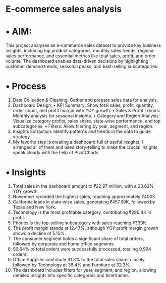# E-commerce sales analysis 

# •	AIM: 
This project analyzes an e-commerce sales dataset to provide key business insights, including top product categories, monthly sales trends, regional sales performance, and essential metrics like total sales, profit, and order volume. The dashboard enables data-driven decisions by highlighting customer demand trends, seasonal peaks, and best-selling subcategories.
# •	Process
1.	Data Collection & Cleaning: Gather and prepare sales data for analysis.
2.	Dashboard Design:
•	KPI Summary: Show total sales, profit, quantity, order count, and profit margin with YOY growth.
•	Sales & Profit Trends: Monthly analysis for seasonal insights.
•	Category and Region Analysis: Visualize category profits, sales share, state-wise performance, and top subcategories.
•	Filters: Allow filtering by year, segment, and region.
3.	Insights Extraction: Identify patterns and trends in the data to guide strategy.
4.	My favorite step is creating a dashboard full of useful insights. I arranged all of them and used story-telling to make the crucial insights speak clearly with the help of PivotCharts.


# •	Insights
1.	Total sales in the dashboard amount to ₹22.97 million, with a 20.62% YOY growth.
2. November recorded the highest sales, reaching approximately ₹400K.
3. California leads in state-wise sales, generating ₹457.69K, followed by Texas and New York.
4. Technology is the most profitable category, contributing ₹286.4K in profit.
5. Phones is the top-selling subcategory with sales reaching ₹330K.
6. The profit margin stands at 12.47%, although YOY profit margin growth shows a decline of 5.15%.
7. The consumer segment holds a significant share of total orders, followed by corporate and home office segments.
8. 99.64% of total orders were successfully processed, totaling 9,994 orders.
9. Office Supplies contribute 31.3% to the total sales share, closely followed by Technology at 36.4% and Furniture at 32.3%.
10. The dashboard includes filters for year, segment, and region, allowing detailed insights into specific categories and timeframes.



